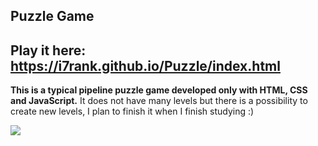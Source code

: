 ## Puzzle Game
Play it here: https://i7rank.github.io/Puzzle/index.html
- 
**This is a typical pipeline puzzle game developed only with HTML, CSS and JavaScript.**
It does not have many levels but there is a possibility to create new levels, I plan to finish it when I finish studying :)

<img src="https://i7rank.github.io/src/img/demo_puzz.gif">
